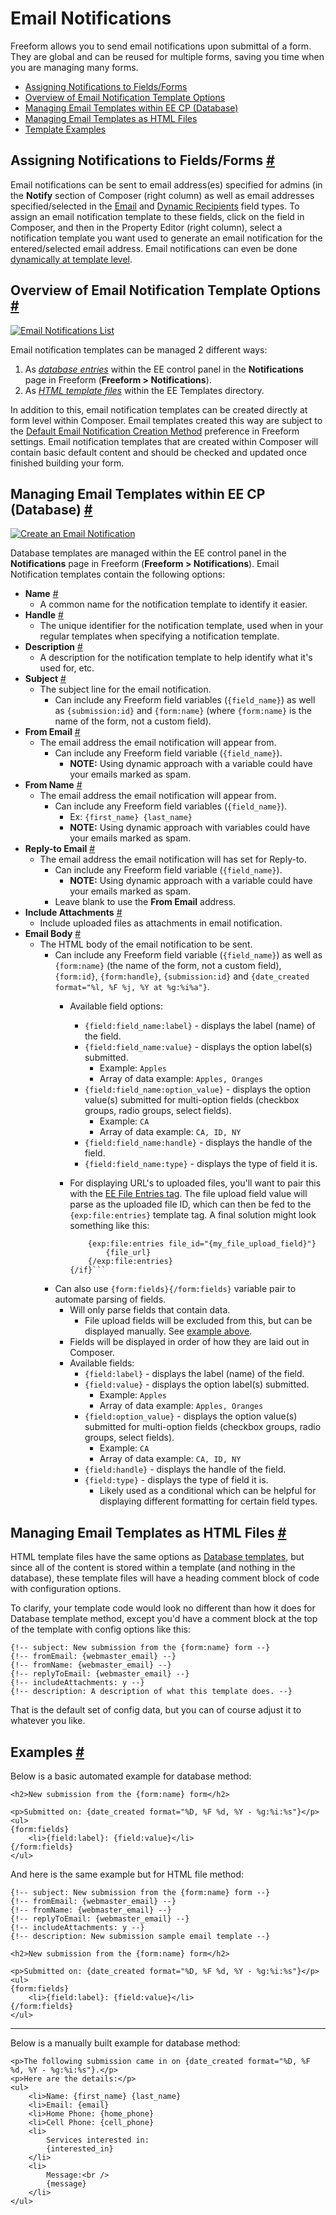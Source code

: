 # Email Notifications

Freeform allows you to send email notifications upon submittal of a form. They are global and can be reused for multiple forms, saving you time when you are managing many forms.

* [Assigning Notifications to Fields/Forms](#assigning-notifications)
* [Overview of Email Notification Template Options](#notification-template-options)
* [Managing Email Templates within EE CP (Database)](#notification-template-database)
* [Managing Email Templates as HTML Files](#notification-template-files)
* [Template Examples](#examples)


## Assigning Notifications to Fields/Forms <a href="#assigning-notifications" id="assigning-notifications" class="docs-anchor">#</a>

Email notifications can be sent to email address(es) specified for admins (in the **Notify** section of Composer (right column) as well as email addresses specified/selected in the [Email](fields-field-types.md#fields-email) and [Dynamic Recipients](fields-field-types.md#fields-dynamic-recipients) field types. To assign an email notification template to these fields, click on the field in Composer, and then in the Property Editor (right column), select a notification template you want used to generate an email notification for the entered/selected email address. Email notifications can even be done [dynamically at template level](form.md#param-dynamicnotificationrecipients).


## Overview of Email Notification Template Options <a href="#notification-template-options" id="notification-template-options" class="docs-anchor">#</a>

[![Email Notifications List](images/cp_notifications-list.png)](images/cp_notifications-list.png)

Email notification templates can be managed 2 different ways:

1. As *[database entries](#notification-template-database)* within the EE control panel in the **Notifications** page in Freeform (**Freeform > Notifications**).
2. As *[HTML template files](#notification-template-files)* within the EE Templates directory.

In addition to this, email notification templates can be created directly at form level within Composer. Email templates created this way are subject to the [Default Email Notification Creation Method](settings.md#default-email-method) preference in Freeform settings. Email notification templates that are created within Composer will contain basic default content and should be checked and updated once finished building your form.


## Managing Email Templates within EE CP (Database) <a href="#notification-template-database" id="notification-template-database" class="docs-anchor">#</a>

[![Create an Email Notification](images/cp_notifications-create.png)](images/cp_notifications-create.png)

Database templates are managed within the EE control panel in the **Notifications** page in Freeform (**Freeform > Notifications**). Email Notification templates contain the following options:

* **Name** <a href="#name" id="name" class="docs-anchor">#</a>
	* A common name for the notification template to identify it easier.
* **Handle** <a href="#handle" id="handle" class="docs-anchor">#</a>
	* The unique identifier for the notification template, used when in your regular templates when specifying a notification template.
* **Description** <a href="#description" id="description" class="docs-anchor">#</a>
	* A description for the notification template to help identify what it's used for, etc.
* **Subject** <a href="#subject" id="subject" class="docs-anchor">#</a>
	* The subject line for the email notification.
		* Can include any Freeform field variables (`{field_name}`) as well as `{submission:id}` and `{form:name}` (where `{form:name}` is the name of the form, not a custom field).
* **From Email** <a href="#from-email" id="from-email" class="docs-anchor">#</a>
	* The email address the email notification will appear from.
		* Can include any Freeform field variable (`{field_name}`).
			* **NOTE:** Using dynamic approach with a variable could have your emails marked as spam.
* **From Name** <a href="#from-name" id="from-name" class="docs-anchor">#</a>
	* The email address the email notification will appear from.
		* Can include any Freeform field variables (`{field_name}`).
			* Ex: `{first_name} {last_name}`
			* **NOTE:** Using dynamic approach with variables could have your emails marked as spam.
* **Reply-to Email** <a href="#replyto-email" id="replyto-email" class="docs-anchor">#</a>
	* The email address the email notification will has set for Reply-to.
		* Can include any Freeform field variable (`{field_name}`).
			* **NOTE:** Using dynamic approach with a variable could have your emails marked as spam.
		* Leave blank to use the **From Email** address.
* **Include Attachments** <a href="#include-attachments" id="include-attachments" class="docs-anchor">#</a>
	* Include uploaded files as attachments in email notification.
* **Email Body** <a href="#email-body" id="email-body" class="docs-anchor">#</a>
	* The HTML body of the email notification to be sent.
		* Can include any Freeform field variable (`{field_name}`) as well as `{form:name}` (the name of the form, not a custom field), `{form:id}`, `{form:handle}`, `{submission:id}` and `{date_created format="%l, %F %j, %Y at %g:%i%a"}`.
			* Available field options:
				* `{field:field_name:label}` - displays the label (name) of the field.
				* `{field:field_name:value}` - displays the option label(s) submitted.
					* Example: `Apples`
					* Array of data example: `Apples, Oranges`
				* `{field:field_name:option_value}` - displays the option value(s) submitted for multi-option fields (checkbox groups, radio groups, select fields).
					* Example: `CA`
					* Array of data example: `CA, ID, NY`
				* `{field:field_name:handle}` - displays the handle of the field.
				* `{field:field_name:type}` - displays the type of field it is.
			*  <a id="email-body-file-uploads" class="docs-anchor"></a>For displaying URL's to uploaded files, you'll want to pair this with the [EE File Entries tag](https://docs.expressionengine.com/v3/add-ons/file/file_tag.html). The file upload field value will parse as the uploaded file ID, which can then be fed to the `{exp:file:entries}` template tag. A final solution might look something like this:

				```{if my_file_upload_field}
					{exp:file:entries file_id="{my_file_upload_field}"}
						{file_url}
					{/exp:file:entries}
				{/if}```

		* Can also use `{form:fields}{/form:fields}` variable pair to automate parsing of fields.
			* Will only parse fields that contain data.
				* File upload fields will be excluded from this, but can be displayed manually. See [example above](#email-body-file-uploads).
			* Fields will be displayed in order of how they are laid out in Composer.
			* Available fields:
				* `{field:label}` - displays the label (name) of the field.
				* `{field:value}` - displays the option label(s) submitted.
					* Example: `Apples`
					* Array of data example: `Apples, Oranges`
				* `{field:option_value}` - displays the option value(s) submitted for multi-option fields (checkbox groups, radio groups, select fields).
					* Example: `CA`
					* Array of data example: `CA, ID, NY`
				* `{field:handle}` - displays the handle of the field.
				* `{field:type}` - displays the type of field it is.
					* Likely used as a conditional which can be helpful for displaying different formatting for certain field types.


## Managing Email Templates as HTML Files <a href="#notification-template-files" id="notification-template-files" class="docs-anchor">#</a>

HTML template files have the same options as [Database templates](#notification-template-database), but since all of the content is stored within a template (and nothing in the database), these template files will have a heading comment block of code with configuration options.

To clarify, your template code would look no different than how it does for Database template method, except you'd have a comment block at the top of the template with config options like this:

	{!-- subject: New submission from the {form:name} form --}
	{!-- fromEmail: {webmaster_email} --}
	{!-- fromName: {webmaster_email} --}
	{!-- replyToEmail: {webmaster_email} --}
	{!-- includeAttachments: y --}
	{!-- description: A description of what this template does. --}

That is the default set of config data, but you can of course adjust it to whatever you like.


## Examples <a href="#examples" id="examples" class="docs-anchor">#</a>

Below is a basic automated example for database method:

	<h2>New submission from the {form:name} form</h2>

	<p>Submitted on: {date_created format="%D, %F %d, %Y - %g:%i:%s"}</p>
	<ul>
	{form:fields}
		<li>{field:label}: {field:value}</li>
	{/form:fields}
	</ul>

And here is the same example but for HTML file method:

	{!-- subject: New submission from the {form:name} form --}
	{!-- fromEmail: {webmaster_email} --}
	{!-- fromName: {webmaster_email} --}
	{!-- replyToEmail: {webmaster_email} --}
	{!-- includeAttachments: y --}
	{!-- description: New submission sample email template --}

	<h2>New submission from the {form:name} form</h2>

	<p>Submitted on: {date_created format="%D, %F %d, %Y - %g:%i:%s"}</p>
	<ul>
	{form:fields}
		<li>{field:label}: {field:value}</li>
	{/form:fields}
	</ul>

---

Below is a manually built example for database method:

	<p>The following submission came in on {date_created format="%D, %F %d, %Y - %g:%i:%s"}.</p>
	<p>Here are the details:</p>
	<ul>
		<li>Name: {first_name} {last_name}
		<li>Email: {email}
		<li>Home Phone: {home_phone}
		<li>Cell Phone: {cell_phone}
		<li>
			Services interested in:
			{interested_in}
		</li>
		<li>
			Message:<br />
			{message}
		</li>
	</ul>
